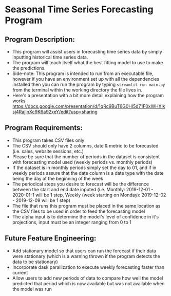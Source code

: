 # Seasonal Time Series Forecasting Program

## Program Description:
 - This program will assist users in forecasting time series data by simply inputting historical time series data.
 - The program will teach itself what the best fitting model to use to make the predictions.
 - Side-note: This program is intended to run from an executable file, however if you have an environment set up with all the dependencies installed then you can run the program by typing ```streamlit run main.py``` from the terminal within the working directory the file lives in.
 - Here's a presentation with a bit more detail explaining how the program works https://docs.google.com/presentation/d/1qRc9BuT6G0Hl5d71F0xWHXlksj4RajInXc9K6a92xeY/edit?usp=sharing

## Program Requirements:
 - This program takes CSV files only
 - The CSV should only have 2 columns, date & metric to be forecasted (i.e. sales, website sessions, etc.)
 - Please be sure that the number of periods in the dataset is consistent with forecasting model used (weekly periods vs. monthly periods)
 - If the dataset is in monthly periods simply set the day to 01, and if in weekly periods assure that the date column is a date type with the date being the day at the beginning of the week
 - The periodical steps you desire to forecast will be the difference between the start and end date inputed (i.e. Monthly: 2019-12-01 - 2020-01-1 will be 1 step, Weekly (week starting on Monday): 2019-12-02 - 2019-12-09 will be 1 step)
 - The file that runs this program must be placed in the same location as the CSV files to be used in order to feed the forecasting model
 - The alpha input is to determine the model's level of confidence in it's projections, input must be an integer ranging from 0 to 1
 
 ## Future Feature Engineering:
 -  Add stationary model so that users can run the forecast if their data were stationary (which is a warning thrown if the program detects the data to be stationary)
 - Incorporate dask parallization to execute weekly forecasting faster than current
 - Allow users to add new periods of data to compare how well the model predicted that period which is now available but was not available when the model was run
